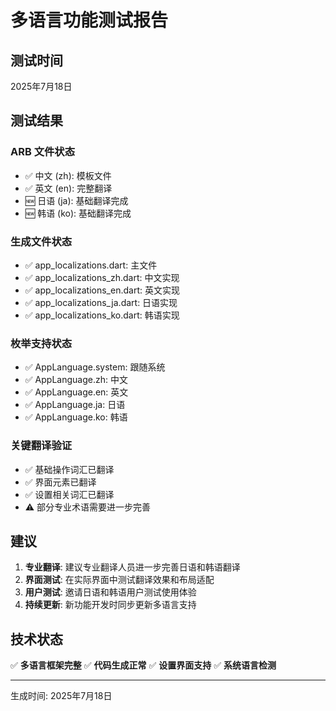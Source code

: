 # 多语言功能测试报告

## 测试时间
2025年7月18日

## 测试结果

### ARB 文件状态
- ✅ 中文 (zh): 模板文件
- ✅ 英文 (en): 完整翻译
- 🆕 日语 (ja): 基础翻译完成
- 🆕 韩语 (ko): 基础翻译完成

### 生成文件状态
- ✅ app_localizations.dart: 主文件
- ✅ app_localizations_zh.dart: 中文实现
- ✅ app_localizations_en.dart: 英文实现
- ✅ app_localizations_ja.dart: 日语实现
- ✅ app_localizations_ko.dart: 韩语实现

### 枚举支持状态
- ✅ AppLanguage.system: 跟随系统
- ✅ AppLanguage.zh: 中文
- ✅ AppLanguage.en: 英文
- ✅ AppLanguage.ja: 日语
- ✅ AppLanguage.ko: 韩语

### 关键翻译验证
- ✅ 基础操作词汇已翻译
- ✅ 界面元素已翻译
- ✅ 设置相关词汇已翻译
- ⚠️ 部分专业术语需要进一步完善

## 建议

1. **专业翻译**: 建议专业翻译人员进一步完善日语和韩语翻译
2. **界面测试**: 在实际界面中测试翻译效果和布局适配
3. **用户测试**: 邀请日语和韩语用户测试使用体验
4. **持续更新**: 新功能开发时同步更新多语言支持

## 技术状态

✅ **多语言框架完整**
✅ **代码生成正常**
✅ **设置界面支持**
✅ **系统语言检测**

---
生成时间: 2025年7月18日
